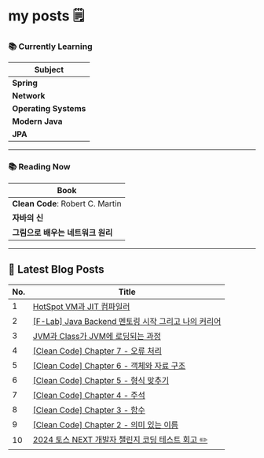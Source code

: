 # my posts 🗒️

### 📚 Currently Learning

| Subject            |
|--------------------|
| **Spring**          |
| **Network**         |
| **Operating Systems** |
| **Modern Java**     |
| **JPA**             |

---

### 📚 Reading Now

| Book                                   |
|----------------------------------------|
| **Clean Code**: Robert C. Martin       |
| **자바의 신**                           |
| **그림으로 배우는 네트워크 원리**         |

---

## 📕 Latest Blog Posts

| No. | Title                              |
|-----|------------------------------------|
| 1 | [HotSpot VM과 JIT 컴파일러 ](https://hoojjang.tistory.com/18) |
| 2 | [[F-Lab] Java Backend 멘토링 시작 그리고 나의 커리어](https://hoojjang.tistory.com/15) |
| 3 | [JVM과 Class가 JVM에 로딩되는 과정  ](https://hoojjang.tistory.com/14) |
| 4 | [[Clean Code] Chapter 7 - 오류 처리](https://hoojjang.tistory.com/13) |
| 5 | [[Clean Code] Chapter 6 - 객체와 자료 구조](https://hoojjang.tistory.com/12) |
| 6 | [[Clean Code] Chapter 5 - 형식 맞추기](https://hoojjang.tistory.com/11) |
| 7 | [[Clean Code] Chapter 4 - 주석](https://hoojjang.tistory.com/10) |
| 8 | [[Clean Code] Chapter 3 - 함수](https://hoojjang.tistory.com/9) |
| 9 | [[Clean Code] Chapter 2 - 의미 있는 이름](https://hoojjang.tistory.com/8) |
| 10 | [2024 토스 NEXT 개발자 챌린지 코딩 테스트 회고 ✏️](https://hoojjang.tistory.com/7) |

